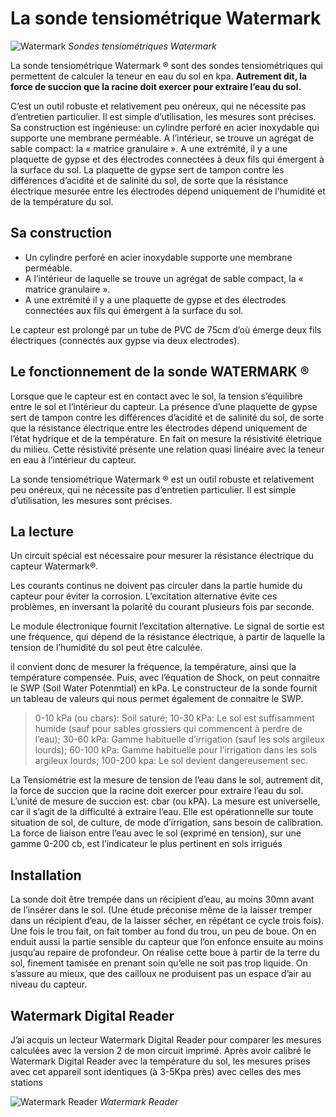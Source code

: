 # La sonde tensiométrique Watermark

![Watermark](Assets/images/watermark-sensor.png "Watermark")
*Sondes tensiométriques Watermark*

La sonde tensiométrique Watermark ® sont des sondes tensiométriques qui permettent de calculer la teneur en eau du sol en kpa. **Autrement dit, la force de succion que la racine doit exercer pour extraire l’eau du sol.**

C’est un outil robuste et relativement peu onéreux, qui ne nécessite pas d’entretien particulier. Il est simple d’utilisation, les mesures sont précises. Sa construction est ingénieuse: un cylindre perforé en acier inoxydable qui supporte une membrane perméable. A l’intérieur, se trouve un agrégat de sable compact: la « matrice granulaire ». A une extrémité, il y a une plaquette de gypse et des électrodes connectées à deux fils qui émergent à la surface du sol. La plaquette de gypse sert de tampon contre les différences d’acidité et de salinité du sol, de sorte que la résistance électrique mesurée entre les électrodes dépend uniquement de l’humidité et de la température du sol.

## Sa construction

* Un cylindre perforé en acier inoxydable supporte une membrane perméable.
* A l’intérieur de laquelle se trouve un agrégat de sable compact, la « matrice granulaire ».
* A une extrémité il y a une plaquette de gypse et des électrodes connectées aux fils qui émergent à la surface du sol.

Le capteur est prolongé par un tube de PVC de 75cm d’où émerge deux fils électriques (connectés aux gypse via deux electrodes).

## Le fonctionnement de la sonde WATERMARK ®
Lorsque que le capteur est en contact avec le sol, la tension s’équilibre entre le sol et l’intérieur du capteur. La présence d’une plaquette de gypse sert de tampon contre les différences d’acidité et de salinité du sol, de sorte que la résistance électrique entre les électrodes dépend uniquement de l’état hydrique et de la température. En fait on mesure la résistivité életrique du milieu. Cette résistivité présente une relation quasi linéaire avec la teneur en eau à l’intérieur du capteur.

La sonde tensiométrique Watermark ® est un outil robuste et relativement peu onéreux, qui ne nécessite pas d’entretien particulier. Il est simple d’utilisation, les mesures sont précises.

## La lecture
Un circuit spécial est nécessaire pour mesurer la résistance électrique du capteur Watermark®.

Les courants continus ne doivent pas circuler dans la partie humide du capteur pour éviter la corrosion. L’excitation alternative évite ces problèmes, en inversant la polarité du courant plusieurs fois par seconde.

Le module électronique fournit l’excitation alternative. Le signal de sortie est une fréquence, qui dépend de la résistance électrique, à partir de laquelle la tension de l’humidité du sol peut être calculée.

il convient donc de mesurer la fréquence, la température, ainsi que la température compensée. Puis, avec l’équation de Shock, on peut connaitre le SWP (Soil Water Potenmtial) en kPa. Le constructeur de la sonde fournit un tableau de valeurs qui nous permet également de connaitre le SWP.

> 0-10 kPa (ou cbars): Soil saturé; 10-30 kPa: Le sol est suffisamment humide (sauf pour sables grossiers qui commencent à perdre de l’eau); 30-60 kPa: Gamme habituelle d’irrigation (sauf les sols argileux lourds); 60-100 kPa: Gamme habituelle pour l’irrigation dans les sols argileux lourds; 100-200 kpa: Le sol devient dangereusement sec.

La Tensiométrie est la mesure de tension de l’eau dans le sol, autrement dit, la force de succion que la racine doit exercer pour extraire l’eau du sol. L’unité de mesure de succion est: cbar (ou kPA). La mesure est universelle, car il s’agit de la difficulté à extraire l’eau. Elle est opérationnelle sur toute situation de sol, de culture, de mode d’irrigation, sans besoin de calibration. La force de liaison entre l’eau avec le sol (exprimé en tension), sur une gamme 0-200 cb, est l’indicateur le plus pertinent en sols irrigués

## Installation
La sonde doit être trempée dans un récipient d’eau, au moins 30mn avant de l’insérer dans le sol. (Une étude préconise même de la laisser tremper dans un récipient d’eau, de la laisser sécher, en répétant ce cycle trois fois). Une fois le trou fait, on fait tomber au fond du trou, un peu de boue. On en enduit aussi la partie sensible du capteur que l’on enfonce ensuite au moins jusqu’au repaire de profondeur. On réalise cette boue à partir de la terre du sol, finement tamisée en prenant soin qu’elle ne soit pas trop liquide. On s’assure au mieux, que des cailloux ne produisent pas un espace d’air au niveau du capteur.

## Watermark Digital Reader

J’ai acquis un lecteur Watermark Digital Reader pour comparer les mesures calculées avec la version 2 de mon circuit imprimé. Après avoir calibré le Watermark Digital Reader avec la température du sol, les mesures prises avec cet appareil sont identiques (à 3-5Kpa près) avec celles des mes stations

![Watermark Reader](Assets/images/watermark-reader.jpg "Watermark Reader")
*Watermark Reader*
